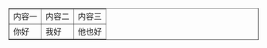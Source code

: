 <!DOCTYPE html>
<html lang="en">
<head>
    <meta charset="UTF-8">
    <title>Title</title>
</head>
<body>
     <table border="1" align="center">
         <!--// center  left right-->
         <!--cellspacing 单元格与单元格之间的距离-->
         <!--cellpadding  单元格我内容之间的距离-->
          <!--rowspan 行合并   colspan  列合并-->
         <tr>
             <td>内容一</td>
             <td>内容二</td>
             <td>内容三</td>
         </tr>
         <tr>
             <td>你好</td>
             <td>我好</td>
             <td>他也好</td>
         </tr>
     </table>
</body>
</html>